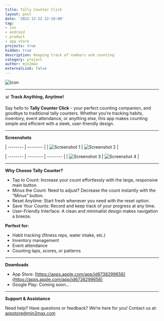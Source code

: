 ```yaml
---
title: Tally Counter Click
layout: post
date: '2022-12-22 22:10:00'
tag:
- ios
- android
- product
- app store
projects: true
hidden: true
description: Keeping track of numbers and counting
category: project
author: mjn2max
externalLink: false
---
```


![Icon](https://raw.githubusercontent.com/mjn2max/mjn2max.github.io/main/assets/blog/tally-counter-click/app-icon-light.png)

---

📊 **Track Anything, Anytime!**

Say hello to **Tally Counter Click** – your perfect counting companion, and goodbye to traditional tally counters. Whether you’re tracking habits, inventory, event attendance, or anything else, this app makes counting simple and efficient with a sleek, user-friendly design.

---

**Screenshots**

| -------- | -------- |
| ![Screenshot 1](https://raw.githubusercontent.com/mjn2max/mjn2max.github.io/main/assets/blog/tally-counter-click/1.png) | ![Screenshot 2](https://raw.githubusercontent.com/mjn2max/mjn2max.github.io/main/assets/blog/tally-counter-click/2.png) |

| -------- | -------- | -------- | 
| ![Screenshot 3](https://raw.githubusercontent.com/mjn2max/mjn2max.github.io/main/assets/blog/tally-counter-click/3.png) | ![Screenshot 4](https://raw.githubusercontent.com/mjn2max/mjn2max.github.io/main/assets/blog/tally-counter-click/4.png) |   

---

**Why Choose Tally Counter?**

* Tap to Count: Increase your count effortlessly with the large, responsive main button.
* Minus the Count: Need to adjust? Decrease the count instantly with the “Minus” button.
* Reset Anytime: Start fresh whenever you need with the reset option.
* Save Your Counts: Record and keep track of your progress at any time.
* User-Friendly Interface: A clean and minimalist design makes navigation a breeze.

**Perfect for:**
* Habit tracking (fitness reps, water intake, etc.)
* Inventory management
* Event attendance
* Counting laps, scores, or patterns

---

**Downloads**
- App Store: [https://apps.apple.com/app/id6738299656](https://apps.apple.com/app/id6738299656)
- Google Play: Coming soon...

---

**Support & Assistance**

Need help? Have questions or feedback? 
We’re here for you! Contact us at: [appstore@mjn2max.com](mailto:appstore@mjn2max.com)
